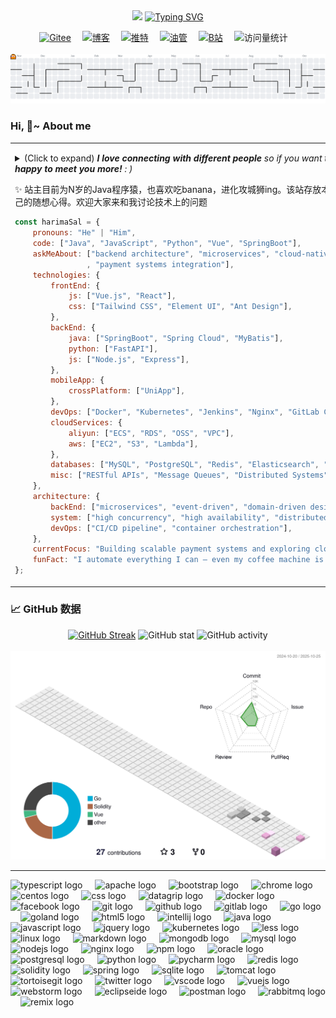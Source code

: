 <div align="center">
<img src="https://capsule-render.vercel.app/api?type=waving&color=timeGradient&height=300&&section=header&text=Hello!%20Shinedward&fontSize=80&fontAlign=50&fontAlignY=30&desc=code%20is%20just%20like%20magic,%20it%20inspires%20my%20passion&descAlign=50&descSize=30&descAlignY=60&animation=twinkling" />
<a href="https://git.io/typing-svg"><img src="https://readme-typing-svg.demolab.com?font=Bitcount+Grid+Single&size=28&pause=1000&color=30A8DC&background=white&width=800&lines=You've+got+it,+to+my+code+space,++my+friends;Let's+Coding!!!&center=true&vCenter=true" alt="Typing SVG" /></a>
</div>
<p></p>

<div align="center">
    <!-- 小图标 -->
    <a href="https://gitee.com/harimasal"><img src="https://img.shields.io/badge/Gitee-码云-blue?logo=gitee" alt="Gitee" title="Gitee" /></a>&emsp;
    <a href="https://blog.csdn.net/qq_42130324"><img src="https://img.shields.io/badge/CSDN-博客-8c36db" alt="博客" title="博客" /></a>&emsp; 
    <a href="https://x.com/vvM52utqdy74615"><img src="https://img.shields.io/badge/Twitter-推特-blue"  alt="推特" title="推特" /></a>&emsp;
    <a href="https://www.youtube.com/@Shinedward"><img src="https://img.shields.io/badge/YouTube-油管-c32136" alt="油管" title="油管" /></a>&emsp;
    <a href="https://space.bilibili.com/253739891"><img src="https://img.shields.io/badge/Bilibili-B站-ff69b4" alt="B站" title="B站" /></a>&emsp;
    <!-- visitor -->
    <img src="https://komarev.com/ghpvc/?username=HarimaSal&label=Views&color=green&style=flat" alt="访问量统计" />&emsp;
</div>
<br>
<picture>
  <source media="(prefers-color-scheme: dark)" srcset="https://raw.githubusercontent.com/HarimaSal/HarimaSal/output/pacman-contribution-graph-dark.svg">
  <source media="(prefers-color-scheme: light)" srcset="https://raw.githubusercontent.com/HarimaSal/HarimaSal/output/pacman-contribution-graph.svg">
  <img alt="pacman contribution graph" src="https://raw.githubusercontent.com/HarimaSal/HarimaSal/output/pacman-contribution-graph.svg">
</picture>



### Hi, 👋~ About me

<table>
  <tbody>
    <tr>
  <td>

<img align="right" alt="GIF" src="https://media.giphy.com/media/LnQjpWaON8nhr21vNW/giphy.gif" width="84" title="Say HI"> <details><summary>(Click to expand) <em><b>I love connecting with different people</b> so if you want to <a href="https://x.com/vvM52utqdy74615" >say <b>"hi" </b></a>, <b>I'll be happy to meet you more!</b> : )</em></summary>
 
<!--my introduction start-->
    
- 🔭 仰望星空
- 🌱 脚踏实地
- 🤔 保持热诚
  1. Coding
  2. Enjoy Life
- ❤️ 花样代码、书法、乐器、动漫、骑行、阅读
- 💬 Be free to ask me about anything [here](https://github.com/HarimaSal/HarimaSal/issues).
 
---
</details>
  
  ✨ 站主目前为N岁的Java程序猿，也喜欢吃banana，进化攻城狮ing。该站存放本人的一些代码程序，顺便记录自己的随想心得。欢迎大家来和我讨论技术上的问题

```javascript
const harimaSal = {
    pronouns: "He" | "Him",
    code: ["Java", "JavaScript", "Python", "Vue", "SpringBoot"],
    askMeAbout: ["backend architecture", "microservices", "cloud-native solutions", "system design"
                , "payment systems integration"],
    technologies: {
        frontEnd: {
            js: ["Vue.js", "React"],
            css: ["Tailwind CSS", "Element UI", "Ant Design"],
        },
        backEnd: {
            java: ["SpringBoot", "Spring Cloud", "MyBatis"],
            python: ["FastAPI"],
            js: ["Node.js", "Express"],
        },
        mobileApp: {
            crossPlatform: ["UniApp"],
        },
        devOps: ["Docker", "Kubernetes", "Jenkins", "Nginx", "GitLab CI/CD"],
        cloudServices: {
            aliyun: ["ECS", "RDS", "OSS", "VPC"],
            aws: ["EC2", "S3", "Lambda"],
        },
        databases: ["MySQL", "PostgreSQL", "Redis", "Elasticsearch", "MongoDB"],
        misc: ["RESTful APIs", "Message Queues", "Distributed Systems", "Payment Gateway APIs"],
    },
    architecture: {
        backEnd: ["microservices", "event-driven", "domain-driven design"],
        system: ["high concurrency", "high availability", "distributed transactions"],
        devOps: ["CI/CD pipeline", "container orchestration"],
    },
    currentFocus: "Building scalable payment systems and exploring cloud-native architectures",
    funFact: "I automate everything I can – even my coffee machine is on a schedule!"
};
```
  </td>
</tr>
  </tbody>

</table>
<!--my introduction end -->

### 📈 GitHub 数据
<div align="center">
  <a href="https://git.io/streak-stats"><img src="https://streak-stats.demolab.com?user=HarimaSal&theme=shadow-green&mode=weekly" alt="GitHub Streak" /></a>
 <img src="https://github-immortality.vercel.app/api?username=HarimaSal" alt="GitHub stat" />
  <img src="https://github-readme-activity-graph.vercel.app/graph?username=HarimaSal&theme=minimal" alt="GitHub activity" />
</div>
<br>
<img alt="pacman contribution graph" src="./profile-3d-contrib/profile-south-season-animate.svg">
<hr>
<div align="left">
  <img src="https://cdn.jsdelivr.net/gh/devicons/devicon/icons/typescript/typescript-original.svg" height="40" alt="typescript logo"  />
  <img width="12" />
  <img src="https://cdn.jsdelivr.net/gh/devicons/devicon/icons/apache/apache-original.svg" height="40" alt="apache logo"  />
  <img width="12" />
  <img src="https://cdn.jsdelivr.net/gh/devicons/devicon/icons/bootstrap/bootstrap-original.svg" height="40" alt="bootstrap logo"  />
  <img width="12" />
  <img src="https://cdn.jsdelivr.net/gh/devicons/devicon/icons/chrome/chrome-original.svg" height="40" alt="chrome logo"  />
  <img width="12" />
  <img src="https://cdn.jsdelivr.net/gh/devicons/devicon/icons/centos/centos-original.svg" height="40" alt="centos logo"  />
  <img width="12" />
  <img src="https://cdn.jsdelivr.net/gh/devicons/devicon/icons/css3/css3-original.svg" height="40" alt="css logo"  />
  <img width="12" />
  <img src="https://cdn.jsdelivr.net/gh/devicons/devicon/icons/datagrip/datagrip-original.svg" height="40" alt="datagrip logo"  />
  <img width="12" />
  <img src="https://cdn.jsdelivr.net/gh/devicons/devicon/icons/docker/docker-original.svg" height="40" alt="docker logo"  />
  <img width="12" />
  <img src="https://cdn.jsdelivr.net/gh/devicons/devicon/icons/facebook/facebook-original.svg" height="40" alt="facebook logo"  />
  <img width="12" />
  <img src="https://cdn.jsdelivr.net/gh/devicons/devicon/icons/git/git-original.svg" height="40" alt="git logo"  />
  <img width="12" />
  <img src="https://cdn.jsdelivr.net/gh/devicons/devicon/icons/github/github-original.svg" height="40" alt="github logo"  />
  <img width="12" />
  <img src="https://cdn.jsdelivr.net/gh/devicons/devicon/icons/gitlab/gitlab-original.svg" height="40" alt="gitlab logo"  />
  <img width="12" />
  <img src="https://cdn.jsdelivr.net/gh/devicons/devicon/icons/go/go-original.svg" height="40" alt="go logo"  />
  <img width="12" />
  <img src="https://cdn.jsdelivr.net/gh/devicons/devicon/icons/goland/goland-original.svg" height="40" alt="goland logo"  />
  <img width="12" />
  <img src="https://cdn.jsdelivr.net/gh/devicons/devicon/icons/html5/html5-original.svg" height="40" alt="html5 logo"  />
  <img width="12" />
  <img src="https://cdn.jsdelivr.net/gh/devicons/devicon/icons/intellij/intellij-original.svg" height="40" alt="intellij logo"  />
  <img width="12" />
  <img src="https://cdn.jsdelivr.net/gh/devicons/devicon/icons/java/java-original.svg" height="40" alt="java logo"  />
  <img width="12" />
  <img src="https://cdn.jsdelivr.net/gh/devicons/devicon/icons/javascript/javascript-original.svg" height="40" alt="javascript logo"  />
  <img width="12" />
  <img src="https://cdn.jsdelivr.net/gh/devicons/devicon/icons/jquery/jquery-original.svg" height="40" alt="jquery logo"  />
  <img width="12" />
  <img src="https://cdn.jsdelivr.net/gh/devicons/devicon/icons/kubernetes/kubernetes-plain.svg" height="40" alt="kubernetes logo"  />
  <img width="12" />
  <img src="https://cdn.jsdelivr.net/gh/devicons/devicon/icons/less/less-plain-wordmark.svg" height="40" alt="less logo"  />
  <img width="12" />
  <img src="https://cdn.jsdelivr.net/gh/devicons/devicon/icons/linux/linux-original.svg" height="40" alt="linux logo"  />
  <img width="12" />
  <img src="https://cdn.jsdelivr.net/gh/devicons/devicon/icons/markdown/markdown-original.svg" height="40" alt="markdown logo"  />
  <img width="12" />
  <img src="https://cdn.jsdelivr.net/gh/devicons/devicon/icons/mongodb/mongodb-original.svg" height="40" alt="mongodb logo"  />
  <img width="12" />
  <img src="https://cdn.jsdelivr.net/gh/devicons/devicon/icons/mysql/mysql-original.svg" height="40" alt="mysql logo"  />
  <img width="12" />
  <img src="https://cdn.jsdelivr.net/gh/devicons/devicon/icons/nodejs/nodejs-original.svg" height="40" alt="nodejs logo"  />
  <img width="12" />
  <img src="https://cdn.jsdelivr.net/gh/devicons/devicon/icons/nginx/nginx-original.svg" height="40" alt="nginx logo"  />
  <img width="12" />
  <img src="https://cdn.jsdelivr.net/gh/devicons/devicon/icons/npm/npm-original-wordmark.svg" height="40" alt="npm logo"  />
  <img width="12" />
  <img src="https://cdn.jsdelivr.net/gh/devicons/devicon/icons/oracle/oracle-original.svg" height="40" alt="oracle logo"  />
  <img width="12" />
  <img src="https://cdn.jsdelivr.net/gh/devicons/devicon/icons/postgresql/postgresql-original.svg" height="40" alt="postgresql logo"  />
  <img width="12" />
  <img src="https://cdn.jsdelivr.net/gh/devicons/devicon/icons/python/python-original.svg" height="40" alt="python logo"  />
  <img width="12" />
  <img src="https://cdn.jsdelivr.net/gh/devicons/devicon/icons/pycharm/pycharm-original.svg" height="40" alt="pycharm logo"  />
  <img width="12" />
  <img src="https://cdn.jsdelivr.net/gh/devicons/devicon/icons/redis/redis-original.svg" height="40" alt="redis logo"  />
  <img width="12" />
  <img src="https://cdn.jsdelivr.net/gh/devicons/devicon/icons/solidity/solidity-original.svg" height="40" alt="solidity logo"  />
  <img width="12" />
  <img src="https://cdn.jsdelivr.net/gh/devicons/devicon/icons/spring/spring-original.svg" height="40" alt="spring logo"  />
  <img width="12" />
  <img src="https://cdn.jsdelivr.net/gh/devicons/devicon/icons/sqlite/sqlite-original.svg" height="40" alt="sqlite logo"  />
  <img width="12" />
  <img src="https://cdn.jsdelivr.net/gh/devicons/devicon/icons/tomcat/tomcat-original.svg" height="40" alt="tomcat logo"  />
  <img width="12" />
  <img src="https://cdn.jsdelivr.net/gh/devicons/devicon/icons/tortoisegit/tortoisegit-original.svg" height="40" alt="tortoisegit logo"  />
  <img width="12" />
  <img src="https://cdn.jsdelivr.net/gh/devicons/devicon/icons/twitter/twitter-original.svg" height="40" alt="twitter logo"  />
  <img width="12" />
  <img src="https://cdn.jsdelivr.net/gh/devicons/devicon/icons/vscode/vscode-original.svg" height="40" alt="vscode logo"  />
  <img width="12" />
  <img src="https://cdn.jsdelivr.net/gh/devicons/devicon/icons/vuejs/vuejs-original.svg" height="40" alt="vuejs logo"  />
  <img width="12" />
  <img src="https://cdn.jsdelivr.net/gh/devicons/devicon/icons/webstorm/webstorm-original.svg" height="40" alt="webstorm logo"  />
  <img width="12" />
  <img src="https://skillicons.dev/icons?i=eclipse" height="40" alt="eclipseide logo"  />
  <img width="12" />
  <img src="https://skillicons.dev/icons?i=postman" height="40" alt="postman logo"  />
  <img width="12" />
  <img src="https://skillicons.dev/icons?i=rabbitmq" height="40" alt="rabbitmq logo"  />
  <img width="12" />
  <img src="https://skillicons.dev/icons?i=remix" height="40" alt="remix logo"  />
</div>

###
